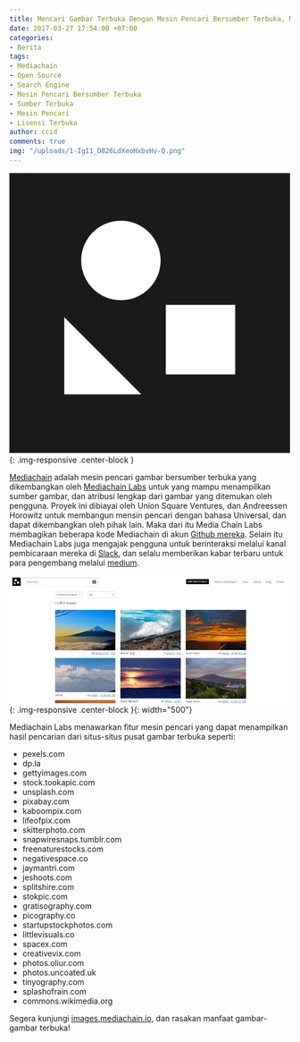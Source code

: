 ```yaml
---
title: Mencari Gambar Terbuka Dengan Mesin Pencari Bersumber Terbuka, Mediachain!
date: 2017-03-27 17:54:00 +07:00
categories:
- Berita
tags:
- Mediachain
- Open Source
- Search Engine
- Mesin Pencari Bersumber Terbuka
- Sumber Terbuka
- Mesin Pencari
- Lisensi Terbuka
author: ccid
comments: true
img: "/uploads/1-IgI1_DB26LdXeoHxbvHv-Q.png"
---
```


![1-IgI1_DB26LdXeoHxbvHv-Q.png](/uploads/1-IgI1_DB26LdXeoHxbvHv-Q.png){: .img-responsive .center-block }

[Mediachain](http://www.mediachain.io/) adalah mesin pencari gambar bersumber terbuka yang dikembangkan oleh [Mediachain Labs](http://www.mediachainlabs.com/) untuk yang mampu menampilkan sumber gambar, dan atribusi lengkap dari gambar yang ditemukan oleh pengguna. Proyek ini dibiayai oleh Union Square Ventures, dan Andreessen Horowitz untuk membangun mensin pencari dengan bahasa Universal, dan dapat dikembangkan oleh pihak lain. Maka dari itu Media Chain Labs membagikan beberapa kode Mediachain di akun [Github mereka](http://github.com/mediachain). Selain itu Mediachain Labs juga mengajak pengguna untuk berinteraksi melalui kanal pembicaraan mereka di [Slack](http://slack.mediachain.io/), dan selalu memberikan kabar terbaru untuk para pengembang melalui [medium](https://blog.mediachain.io/mediachain-developer-update-v-a7f6006ad953#.2r04gtmtp).

![Mediachain.jpg](/uploads/Mediachain.jpg){: .img-responsive .center-block }{: width="500"}

Mediachain Labs menawarkan fitur mesin pencari yang dapat menampilkan hasil pencarian dari situs-situs pusat gambar terbuka seperti:

* pexels.com
* dp.la
* gettyimages.com
* stock.tookapic.com
* unsplash.com
* pixabay.com
* kaboompix.com
* lifeofpix.com
* skitterphoto.com
* snapwiresnaps.tumblr.com
* freenaturestocks.com
* negativespace.co
* jaymantri.com
* jeshoots.com
* splitshire.com
* stokpic.com
* gratisography.com
* picography.co
* startupstockphotos.com
* littlevisuals.co
* spacex.com
* creativevix.com
* photos.oliur.com
* photos.uncoated.uk
* tinyography.com
* splashofrain.com
* commons.wikimedia.org

Segera kunjungi [images.mediachain.io](http://images.mediachain.io/), dan rasakan manfaat gambar-gambar terbuka! 